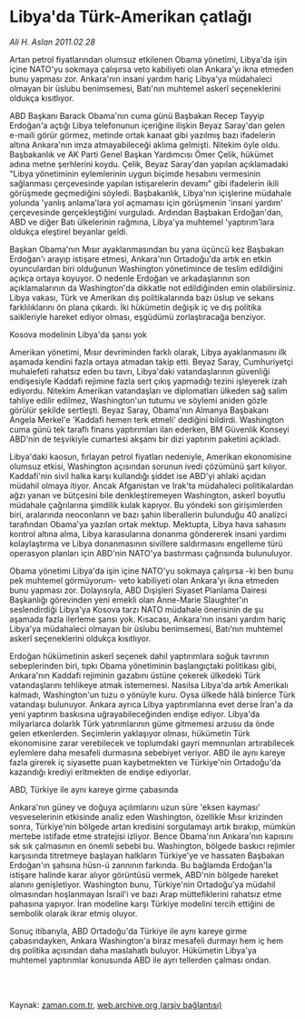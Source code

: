 # Libya'da Türk-Amerikan çatlağı

*Ali H. Aslan 2011.02.28*

<td class="columnist-detail">
<p>Artan petrol fiyatlarından olumsuz etkilenen Obama yönetimi, Libya'da işin içine NATO'yu sokmaya çalışırsa veto kabiliyeti olan Ankara'yı ikna etmeden bunu yapması zor. Ankara'nın insani yardım hariç Libya'ya müdahaleci olmayan bir üslubu benimsemesi, Batı'nın muhtemel askerî seçeneklerini oldukça kısıtlıyor.</p>
<p>
<div id="haberMetinDiv">
<p>ABD Başkanı Barack Obama'nın cuma günü Başbakan Recep Tayyip Erdoğan'a açtığı Libya telefonunun içeriğine ilişkin Beyaz Saray'dan gelen e-maili görür görmez, metinde ortak kanaat gibi yazılmış bazı ifadelerin altına Ankara'nın imza atmayabileceği aklıma gelmişti. Nitekim öyle oldu. Başbakanlık ve AK Parti Genel Başkan Yardımcısı Ömer Çelik, hükümet adına metne şerhlerini koydu. Çelik, Beyaz Saray'dan yapılan açıklamadaki "Libya yönetiminin eylemlerinin uygun biçimde hesabını vermesinin sağlanması çerçevesinde yapılan istişarelerin devamı" gibi ifadelerin ikili görüşmede geçmediğini söyledi. Başbakanlık, Libya'nın içişlerine müdahale yolunda 'yanlış anlama'lara yol açmaması için görüşmenin 'insani yardım' çerçevesinde gerçekleştiğini vurguladı. Ardından Başbakan Erdoğan'dan, ABD ve diğer Batı ülkelerinin rağmına, Libya'ya muhtemel 'yaptırım'lara oldukça eleştirel beyanlar geldi.
<p>Başkan Obama'nın Mısır ayaklanmasından bu yana üçüncü kez Başbakan Erdoğan'ı arayıp istişare etmesi, Ankara'nın Ortadoğu'da artık en etkin oyunculardan biri olduğunun Washington yönetimince de teslim edildiğini açıkça ortaya koyuyor. O nedenle Erdoğan ve arkadaşlarının son açıklamalarının da Washington'da dikkatle not edildiğinden emin olabilirsiniz. Libya vakası, Türk ve Amerikan dış politikalarında bazı üslup ve sekans farklılıklarını ön plana çıkardı. İki hükümetin değişik iç ve dış politika saikleriyle hareket ediyor olması, eşgüdümü zorlaştıracağa benziyor.
<p>Kosova modelinin Libya'da şansı yok
<p>Amerikan yönetimi, Mısır devriminden farklı olarak, Libya ayaklanmasını ilk aşamada kendini fazla ortaya atmadan takip etti. Beyaz Saray, Cumhuriyetçi muhalefeti rahatsız eden bu tavrı, Libya'daki vatandaşlarının güvenliği endişesiyle Kaddafi rejimine fazla sert çıkış yapmadığı tezini işleyerek izah ediyordu. Nitekim Amerikan vatandaşları ve diplomatları ülkeden sağ salim tahliye edilir edilmez, Washington'un tutumu ve söylemi aniden gözle görülür şekilde sertleşti. Beyaz Saray, Obama'nın Almanya Başbakanı Angela Merkel'e 'Kaddafi hemen terk etmeli' dediğini bildirdi. Washington cuma günü tek taraflı finans yaptırımları ilan ederken, BM Güvenlik Konseyi ABD'nin de teşvikiyle cumartesi akşamı bir dizi yaptırım paketini açıkladı.
<p>Libya'daki kaosun, fırlayan petrol fiyatları nedeniyle, Amerikan ekonomisine olumsuz etkisi, Washington açısından sorunun ivedi çözümünü şart kılıyor. Kaddafi'nin sivil halka karşı kullandığı şiddet ise ABD'yi ahlaki açıdan müdahil olmaya itiyor. Ancak Afganistan ve Irak'ta müdahaleci politikalardan ağzı yanan ve bütçesini bile denkleştiremeyen Washington, askerî boyutlu müdahale çağrılarına şimdilik kulak kapıyor. Bu yöndeki son girişimlerden biri, aralarında neoconların ve bazı şahin liberallerin bulunduğu 40 analizci tarafından Obama'ya yazılan ortak mektup. Mektupta, Libya hava sahasını kontrol altına alma, Libya karasularına donanma göndererek insani yardımı kolaylaştırma ve Libya donanmasının sivillere saldırmasını engelleme türü operasyon planları için ABD'nin NATO'ya bastırması çağrısında bulunuluyor.
<p>Obama yönetimi Libya'da işin içine NATO'yu sokmaya çalışırsa -ki ben bunu pek muhtemel görmüyorum- veto kabiliyeti olan Ankara'yı ikna etmeden bunu yapması zor. Dolayısıyla, ABD Dışişleri Siyaset Planlama Dairesi Başkanlığı görevinden yeni emekli olan Anne-Marie Slaughter'ın seslendirdiği Libya'ya Kosova tarzı NATO müdahale önerisinin de şu aşamada fazla ilerleme şansı yok. Kısacası, Ankara'nın insani yardım hariç Libya'ya müdahaleci olmayan bir üslubu benimsemesi, Batı'nın muhtemel askerî seçeneklerini oldukça kısıtlıyor.
<p>Erdoğan hükümetinin askerî seçenek dahil yaptırımlara soğuk tavrının sebeplerinden biri, tıpkı Obama yönetiminin başlangıçtaki politikası gibi, Ankara'nın Kaddafi rejiminin gazabını üstüne çekerek ülkedeki Türk vatandaşlarını tehlikeye atmak istememesi. Nasılsa Libya'da artık Amerikalı kalmadı, Washington'un tuzu o yönüyle kuru. Oysa ülkede hâlâ binlerce Türk vatandaşı bulunuyor. Ankara ayrıca Libya yaptırımlarına evet derse İran'a da yeni yaptırım baskısına uğrayabileceğinden endişe ediyor. Libya'da milyarlarca dolarlık Türk yatırımlarının güme gitmemesi arzusu da önde gelen etkenlerden. Seçimlerin yaklaşıyor olması, hükümetin Türk ekonomisine zarar verebilecek ve toplumdaki gayri memnunları artırabilecek eylemlere daha mesafeli durmasına sebebiyet veriyor. ABD ile aynı kareye fazla girerek iç siyasette puan kaybetmekten ve Türkiye'nin Ortadoğu'da kazandığı krediyi eritmekten de endişe ediyorlar.
<p>ABD, Türkiye ile aynı kareye girme çabasında 
<p>Ankara'nın güney ve doğuya açılımlarını uzun süre 'eksen kayması' vesveselerinin etkisinde analiz eden Washington, özellikle Mısır krizinden sonra, Türkiye'nin bölgede artan kredisini sorgulamayı artık bırakıp, mümkün mertebe istifade etme stratejisi izliyor. Bence Obama'nın Ankara'nın kapısını sık sık çalmasının en önemli sebebi bu. Washington, bölgede baskıcı rejimler karşısında titretmeye başlayan halkların Türkiye'ye ve hassaten Başbakan Erdoğan'ın şahsına hüsn-ü zannının farkında. Bu bağlamda Erdoğan'la istişare halinde karar alıyor görüntüsü vermek, ABD'nin bölgede hareket alanını genişletiyor. Washington bunu, Türkiye'nin Ortadoğu'ya müdahil olmasından hoşlanmayan İsrail'i ve bazı Arap müttefiklerini rahatsız etme pahasına yapıyor. İran modeline karşı Türkiye modelini tercih ettiğini de sembolik olarak ikrar etmiş oluyor.
<p>Sonuç itibarıyla, ABD Ortadoğu'da Türkiye ile aynı kareye girme çabasındayken, Ankara Washington'a biraz mesafeli durmayı hem iç hem dış politika açısından daha maslahatlı buluyor. Hükümetin Libya'ya muhtemel yaptırımlar konusunda ABD ile ayrı tellerden çalması ondan.
<p></p></p></p></p></p></p></p></p></p></p></p></div>
</p>


<p><br>
		 </br></p></td>

Kaynak: [zaman.com.tr](http://zaman.com.tr/yazar.do?yazino=1100231), [web.archive.org (arşiv bağlantısı)](http://web.archive.org/web/20110408132132/http://www.zaman.com.tr:80/yazar.do?yazino=1100231)
